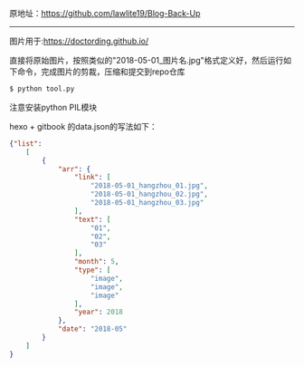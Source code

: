 原地址：https://github.com/lawlite19/Blog-Back-Up

---

图片用于:https://doctording.github.io/

直接将原始图片，按照类似的"2018-05-01_图片名.jpg"格式定义好，然后运行如下命令，完成图片的剪裁，压缩和提交到repo仓库

```bash
$ python tool.py 
```

注意安装python PIL模块

hexo + gitbook 的data.json的写法如下：

```json
{"list": 
    [
        {
            "arr": {
                "link": [
                    "2018-05-01_hangzhou_01.jpg",
                    "2018-05-01_hangzhou_02.jpg",
                    "2018-05-01_hangzhou_03.jpg"
                ], 
                "text": [
                    "01", 
                    "02",
                    "03"
                ], 
                "month": 5, 
                "type": [
                    "image", 
                    "image",
                    "image"
                ], 
                "year": 2018
            },
            "date": "2018-05"
        }
    ]
}
```
